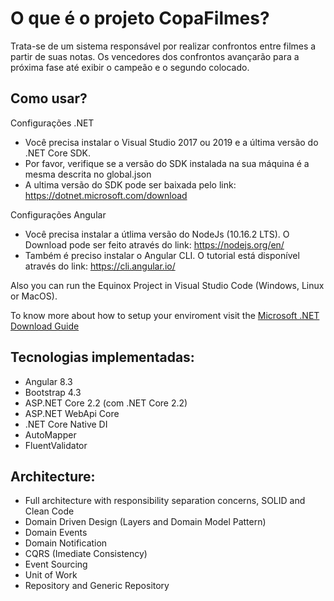 O que é o projeto CopaFilmes?
=====================
Trata-se de um sistema responsável por realizar confrontos entre filmes a partir de suas notas. Os vencedores dos confrontos avançarão para a próxima fase até exibir o campeão e o segundo colocado.


## Como usar?
Configurações .NET
- Você precisa instalar o Visual Studio 2017 ou 2019 e a última versão do .NET Core SDK.
- Por favor, verifique se a versão do SDK instalada na sua máquina é a mesma descrita no global.json
- A ultima versão do SDK pode ser baixada pelo link: https://dotnet.microsoft.com/download

Configurações Angular
- Você precisa instalar a útlima versão do NodeJs (10.16.2 LTS). O Download pode ser feito através do link: https://nodejs.org/en/
- Também é preciso instalar o Angular CLI. O tutorial está disponível através do link: https://cli.angular.io/


Also you can run the Equinox Project in Visual Studio Code (Windows, Linux or MacOS).

To know more about how to setup your enviroment visit the [Microsoft .NET Download Guide](https://www.microsoft.com/net/download)


## Tecnologias implementadas:

- Angular 8.3
- Bootstrap 4.3
- ASP.NET Core 2.2 (com .NET Core 2.2)
- ASP.NET WebApi Core
- .NET Core Native DI
- AutoMapper
- FluentValidator


## Architecture:

- Full architecture with responsibility separation concerns, SOLID and Clean Code
- Domain Driven Design (Layers and Domain Model Pattern)
- Domain Events
- Domain Notification
- CQRS (Imediate Consistency)
- Event Sourcing
- Unit of Work
- Repository and Generic Repository